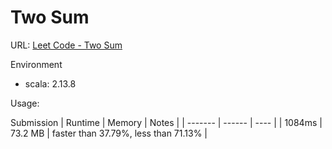 # Two Sum

URL: [Leet Code - Two Sum](https://leetcode.com/problems/two-sum/)

Environment
- scala: 2.13.8

Usage:


Submission
| Runtime | Memory  | Notes |
| ------- | ------  | ----  |
| 1084ms  | 73.2 MB | faster than 37.79%, less than 71.13% |


